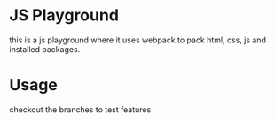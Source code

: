# JS Playground
this is a js playground where it uses webpack to pack html, css, js and installed packages. 

# Usage
checkout the branches to test features
